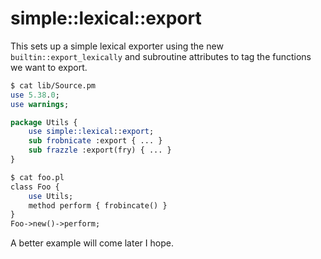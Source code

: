 # simple::lexical::export

This sets up a simple lexical exporter using the new
`builtin::export_lexically` and subroutine attributes to tag the functions we
want to export.

```perl
$ cat lib/Source.pm
use 5.38.0;
use warnings;

package Utils {
    use simple::lexical::export;
    sub frobnicate :export { ... }
    sub frazzle :export(fry) { ... }
}

$ cat foo.pl
class Foo {
    use Utils;
    method perform { frobincate() }
}
Foo->new()->perform;
````

A better example will come later I hope.
